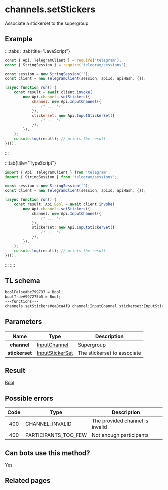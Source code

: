 # channels.setStickers

Associate a stickerset to the supergroup

## Example

::::tabs
:::tab{title="JavaScript"}

```js
const { Api, TelegramClient } = require('telegram');
const { StringSession } = require('telegram/sessions');

const session = new StringSession('');
const client = new TelegramClient(session, apiId, apiHash, {});

(async function run() {
    const result = await client.invoke(
        new Api.channels.setStickers({
            channel: new Api.InputChannel({
                /* ... */
            }),
            stickerset: new Api.InputStickerSet({
                /* ... */
            }),
        }),
    );
    console.log(result); // prints the result
})();
```

:::

:::tab{title="TypeScript"}

```ts
import { Api, TelegramClient } from 'telegram';
import { StringSession } from 'telegram/sessions';

const session = new StringSession('');
const client = new TelegramClient(session, apiId, apiHash, {});

(async function run() {
    const result: Api.Bool = await client.invoke(
        new Api.channels.setStickers({
            channel: new Api.InputChannel({
                /* ... */
            }),
            stickerset: new Api.InputStickerSet({
                /* ... */
            }),
        }),
    );
    console.log(result); // prints the result
})();
```

:::
::::

## TL schema

```txt
boolFalse#bc799737 = Bool;
boolTrue#997275b5 = Bool;
---functions---
channels.setStickers#ea8ca4f9 channel:InputChannel stickerset:InputStickerSet = Bool;
```

## Parameters

|      Name      | Type                                                              | Description                 |
| :------------: | ----------------------------------------------------------------- | --------------------------- |
|  **channel**   | [InputChannel](https://core.telegram.org/type/InputChannel)       | Supergroup                  |
| **stickerset** | [InputStickerSet](https://core.telegram.org/type/InputStickerSet) | The stickerset to associate |

## Result

[Bool](https://core.telegram.org/type/Bool)

## Possible errors

| Code | Type                 | Description                     |
| :--: | -------------------- | ------------------------------- |
| 400  | CHANNEL_INVALID      | The provided channel is invalid |
| 400  | PARTICIPANTS_TOO_FEW | Not enough participants         |

## Can bots use this method?

Yes

## Related pages
